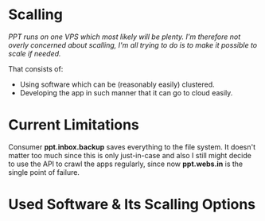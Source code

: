 # Scalling

*PPT runs on one VPS which most likely will be plenty. I'm therefore not overly concerned about scalling, I'm all trying to do is to make it possible to scale if needed.*

That consists of:

- Using software which can be (reasonably easily) clustered.
- Developing the app in such manner that it can go to cloud easily.

# Current Limitations

Consumer **ppt.inbox.backup** saves everything to the file system. It doesn't matter too much since this is only just-in-case and also I still might decide to use the API to crawl the apps regularly, since now **ppt.webs.in** is the single point of failure.

# Used Software & Its Scalling Options
